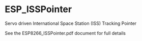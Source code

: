 # ESP_ISSPointer
Servo driven International Space Station (ISS) Tracking Pointer


See the ESP8266_ISSPointer.pdf document for full details

